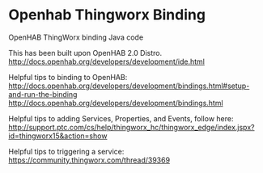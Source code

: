 # Openhab Thingworx Binding
OpenHAB ThingWorx binding Java code

This has been built upon OpenHAB 2.0 Distro.
http://docs.openhab.org/developers/development/ide.html

Helpful tips to binding to OpenHAB:
http://docs.openhab.org/developers/development/bindings.html#setup-and-run-the-binding
http://docs.openhab.org/developers/development/bindings.html

Helpful tips to adding Services, Properties, and Events, follow here:
http://support.ptc.com/cs/help/thingworx_hc/thingworx_edge/index.jspx?id=thingworx15&action=show

Helpful tips to triggering a service:
https://community.thingworx.com/thread/39369

